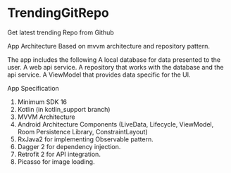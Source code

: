 # TrendingGitRepo
Get latest trending Repo from Github

App Architecture
Based on mvvm architecture and repository pattern.

The app includes the following
A local database for data presented to the user.
A web api service.
A repository that works with the database and the api service.
A ViewModel that provides data specific for the UI.

App Specification
1) Minimum SDK 16
2) Kotlin (in kotlin_support branch)
3) MVVM Architecture
4) Android Architecture Components (LiveData, Lifecycle, ViewModel, Room Persistence Library, ConstraintLayout)
5) RxJava2 for implementing Observable pattern.
6) Dagger 2 for dependency injection.
7) Retrofit 2 for API integration.
8) Picasso for image loading.
